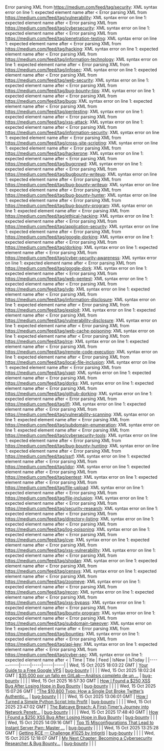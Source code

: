 Error parsing XML from https://medium.com/feed/tag/security: XML syntax error on line 1: expected element name after <
Error parsing XML from https://medium.com/feed/tag/vulnerability: XML syntax error on line 1: expected element name after <
Error parsing XML from https://medium.com/feed/tag/cybersecurity: XML syntax error on line 1: expected element name after <
Error parsing XML from https://medium.com/feed/tag/penetration-testing: XML syntax error on line 1: expected element name after <
Error parsing XML from https://medium.com/feed/tag/hacking: XML syntax error on line 1: expected element name after <
Error parsing XML from https://medium.com/feed/tag/information-technology: XML syntax error on line 1: expected element name after <
Error parsing XML from https://medium.com/feed/tag/infosec: XML syntax error on line 1: expected element name after <
Error parsing XML from https://medium.com/feed/tag/web-security: XML syntax error on line 1: expected element name after <
Error parsing XML from https://medium.com/feed/tag/bug-bounty-tips: XML syntax error on line 1: expected element name after <
Error parsing XML from https://medium.com/feed/tag/bugs: XML syntax error on line 1: expected element name after <
Error parsing XML from https://medium.com/feed/tag/pentesting: XML syntax error on line 1: expected element name after <
Error parsing XML from https://medium.com/feed/tag/xss-attack: XML syntax error on line 1: expected element name after <
Error parsing XML from https://medium.com/feed/tag/information-security: XML syntax error on line 1: expected element name after <
Error parsing XML from https://medium.com/feed/tag/cross-site-scripting: XML syntax error on line 1: expected element name after <
Error parsing XML from https://medium.com/feed/tag/hackerone: XML syntax error on line 1: expected element name after <
Error parsing XML from https://medium.com/feed/tag/bugcrowd: XML syntax error on line 1: expected element name after <
Error parsing XML from https://medium.com/feed/tag/bugbounty-writeup: XML syntax error on line 1: expected element name after <
Error parsing XML from https://medium.com/feed/tag/bug-bounty-writeup: XML syntax error on line 1: expected element name after <
Error parsing XML from https://medium.com/feed/tag/bug-bounty-hunter: XML syntax error on line 1: expected element name after <
Error parsing XML from https://medium.com/feed/tag/bug-bounty-program: XML syntax error on line 1: expected element name after <
Error parsing XML from https://medium.com/feed/tag/ethical-hacking: XML syntax error on line 1: expected element name after <
Error parsing XML from https://medium.com/feed/tag/application-security: XML syntax error on line 1: expected element name after <
Error parsing XML from https://medium.com/feed/tag/google-dorking: XML syntax error on line 1: expected element name after <
Error parsing XML from https://medium.com/feed/tag/dorking: XML syntax error on line 1: expected element name after <
Error parsing XML from https://medium.com/feed/tag/cyber-security-awareness: XML syntax error on line 1: expected element name after <
Error parsing XML from https://medium.com/feed/tag/google-dork: XML syntax error on line 1: expected element name after <
Error parsing XML from https://medium.com/feed/tag/web-pentest: XML syntax error on line 1: expected element name after <
Error parsing XML from https://medium.com/feed/tag/vdp: XML syntax error on line 1: expected element name after <
Error parsing XML from https://medium.com/feed/tag/information-disclosure: XML syntax error on line 1: expected element name after <
Error parsing XML from https://medium.com/feed/tag/exploit: XML syntax error on line 1: expected element name after <
Error parsing XML from https://medium.com/feed/tag/vulnerability-disclosure: XML syntax error on line 1: expected element name after <
Error parsing XML from https://medium.com/feed/tag/web-cache-poisoning: XML syntax error on line 1: expected element name after <
Error parsing XML from https://medium.com/feed/tag/rce: XML syntax error on line 1: expected element name after <
Error parsing XML from https://medium.com/feed/tag/remote-code-execution: XML syntax error on line 1: expected element name after <
Error parsing XML from https://medium.com/feed/tag/local-file-inclusion: XML syntax error on line 1: expected element name after <
Error parsing XML from https://medium.com/feed/tag/vapt: XML syntax error on line 1: expected element name after <
Error parsing XML from https://medium.com/feed/tag/dorks: XML syntax error on line 1: expected element name after <
Error parsing XML from https://medium.com/feed/tag/github-dorking: XML syntax error on line 1: expected element name after <
Error parsing XML from https://medium.com/feed/tag/lfi: XML syntax error on line 1: expected element name after <
Error parsing XML from https://medium.com/feed/tag/vulnerability-scanning: XML syntax error on line 1: expected element name after <
Error parsing XML from https://medium.com/feed/tag/subdomain-enumeration: XML syntax error on line 1: expected element name after <
Error parsing XML from https://medium.com/feed/tag/cybersecurity-tools: XML syntax error on line 1: expected element name after <
Error parsing XML from https://medium.com/feed/tag/bug-bounty-hunting: XML syntax error on line 1: expected element name after <
Error parsing XML from https://medium.com/feed/tag/ssrf: XML syntax error on line 1: expected element name after <
Error parsing XML from https://medium.com/feed/tag/idor: XML syntax error on line 1: expected element name after <
Error parsing XML from https://medium.com/feed/tag/pentest: XML syntax error on line 1: expected element name after <
Error parsing XML from https://medium.com/feed/tag/file-upload: XML syntax error on line 1: expected element name after <
Error parsing XML from https://medium.com/feed/tag/file-inclusion: XML syntax error on line 1: expected element name after <
Error parsing XML from https://medium.com/feed/tag/security-research: XML syntax error on line 1: expected element name after <
Error parsing XML from https://medium.com/feed/tag/directory-listing: XML syntax error on line 1: expected element name after <
Error parsing XML from https://medium.com/feed/tag/log-poisoning: XML syntax error on line 1: expected element name after <
Error parsing XML from https://medium.com/feed/tag/cve: XML syntax error on line 1: expected element name after <
Error parsing XML from https://medium.com/feed/tag/xss-vulnerability: XML syntax error on line 1: expected element name after <
Error parsing XML from https://medium.com/feed/tag/shodan: XML syntax error on line 1: expected element name after <
Error parsing XML from https://medium.com/feed/tag/censys: XML syntax error on line 1: expected element name after <
Error parsing XML from https://medium.com/feed/tag/zoomeye: XML syntax error on line 1: expected element name after <
Error parsing XML from https://medium.com/feed/tag/recon: XML syntax error on line 1: expected element name after <
Error parsing XML from https://medium.com/feed/tag/xss-bypass: XML syntax error on line 1: expected element name after <
Error parsing XML from https://medium.com/feed/tag/bounty-program: XML syntax error on line 1: expected element name after <
Error parsing XML from https://medium.com/feed/tag/subdomain-takeover: XML syntax error on line 1: expected element name after <
Error parsing XML from https://medium.com/feed/tag/bounties: XML syntax error on line 1: expected element name after <
Error parsing XML from https://medium.com/feed/tag/api-key: XML syntax error on line 1: expected element name after <
Error parsing XML from https://medium.com/feed/tag/cyber-sec: XML syntax error on line 1: expected element name after <
| Time | Title | Feed | IsNew | IsToday |
|-----------|-----|-----|-----|-----|
| Wed, 15 Oct 2025 18:03:22 GMT | [Your Guide to a Free Google VPS](https://freedium.cfd/https://medium.com/p/13ea91788543) | [bug-bounty](https://medium.com/feed/tag/bug-bounty) |  |  |
| Wed, 15 Oct 2025 18:02:24 GMT | [ $35,000 por un fallo en GitLab — Análisis completo de un ...](https://freedium.cfd/https://medium.com/p/3fe1bd5bbb00) | [bug-bounty](https://medium.com/feed/tag/bug-bounty) |  |  |
| Wed, 15 Oct 2025 16:57:30 GMT | [How I Found a $250 XSS Bug After Losing Hope in Bug Bounty](https://freedium.cfd/https://medium.com/p/8ab557df4d1d) | [bug-bounty](https://medium.com/feed/tag/bug-bounty) |  |  |
| Wed, 15 Oct 2025 15:07:26 GMT | [“The $10,800 Typo: How a Single Dot Broke Twitter’s Authentic...](https://freedium.cfd/https://medium.com/p/f485e6dc0f04) | [bug-bounty](https://medium.com/feed/tag/bug-bounty) |  |  |
| Wed, 15 Oct 2025 13:06:01 GMT | [How I Turned a Simple Python Script Into Profit](https://freedium.cfd/https://medium.com/p/8bf7f0db4652) | [bug-bounty](https://medium.com/feed/tag/bug-bounty) |  |  |
| Wed, 15 Oct 2025 23:47:02 GMT | [The Batcave Breach: A First-Timer’s Journey into Network Penetr...](https://freedium.cfd/https://medium.com/p/d4b8ce514a77) | [bug-bounty](https://medium.com/feed/tag/bug-bounty) |  |  |
| Wed, 15 Oct 2025 17:48:40 GMT | [How I Found a $250 XSS Bug After Losing Hope in Bug Bounty](https://freedium.cfd/https://medium.com/p/16ce5677b599) | [bug-bounty](https://medium.com/feed/tag/bug-bounty) |  |  |
| Wed, 15 Oct 2025 14:09:16 GMT | [Top 15 Misconfigurations That Lead to Instant Server Pwn: Master ...](https://freedium.cfd/https://medium.com/p/fbd5cb09df6a) | [bug-bounty](https://medium.com/feed/tag/bug-bounty) |  |  |
| Wed, 15 Oct 2025 13:25:28 GMT | [Getting RCE — Challenge #1025 by Intigriti](https://freedium.cfd/https://medium.com/p/b3d0033a286d) | [bug-bounty](https://medium.com/feed/tag/bug-bounty) |  |  |
| Wed, 15 Oct 2025 12:18:07 GMT | [My Next Chapter: Becoming a Cybersecurity Researcher & Bug Bounty...](https://freedium.cfd/https://medium.com/p/027fe8796687) | [bug-bounty](https://medium.com/feed/tag/bug-bounty) |  |  |
